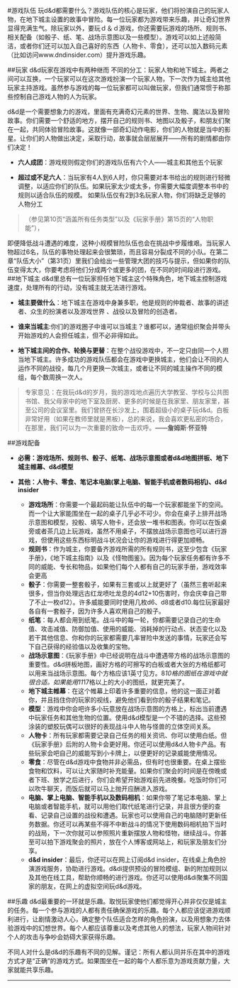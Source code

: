 #游戏队伍
玩d&d都需要什么？游戏队伍的核心是玩家，他们将扮演自己的玩家人物，在地下城主设置的故事中冒险。每一位玩家都为游戏带来乐趣，并让奇幻世界显得充满生气。除玩家以外，要玩ｄ＆ｄ游戏，你还需要玩游戏的场所、规则书、相关配备（如骰子、纸、笔、战场示意图以及一些模型）。游戏可以如上述般简洁，或者你们还可以加入自己喜好的东西（人物卡、零食），还可以加入数码元素（比如访问www.dndinsider.com）提升游戏乐趣。

##玩家
d&d玩家在游戏中有两种继而 不同的分工：玩家人物和地下城主。两者之间可以互换，一个玩家可以在这次游戏扮演一个玩家人物，下一次作为城主给其他玩家主持游戏。虽然参与游戏的每一位玩家都可以叫做玩家，但我们通常惯于称那些控制自己游戏人物的人为玩家。

d&d是一个需要想象力的游戏，里面有充满奇幻元素的世界、生物、魔法以及冒险故事。你们需要一个舒适的地方，摆开自己的规则书、地图以及骰子，和朋友们聚在一起，共同体验冒险故事。这就像一部奇幻动作电影，你们的人物就是当中的影星。让你们的人物做出决定，采取行动，故事就会层层展开——所有的剧情都由你们决定！

- **六人成团**：游戏规则假定你们的游戏队伍有六个人——城主和其他五个玩家

- **超过或不足六人**：当玩家有4人到6人时，你只需要对本书给出的规则进行轻微调整，以适应你们的队伍。如果玩家太少或太多，你需要大幅度调整本书中的规则以适合队伍的规模。
如果队伍仅有2到3名玩家人物，你们将缺乏足够的人物分工 

>（参见第10页“涵盖所有任务类型”以及《玩家手册》第15页的“人物职能”），

即便降低战斗遭遇的难度，这种小规模冒险队伍也会在挑战中步履维艰。当玩家人物超过6名，队伍的事物处理起来会很繁琐，而且容易分裂成不同的小队。在第二章“队伍大小”（第31页）里我们会给出一些管理大团的技巧与提示，但如果你的队伍变得太大，你要考虑将他们分成两个或更多的团，在不同的时间段进行游戏。
##地下城主
d&d里总有一位玩家担任地下城主这个特殊角色，地下城主控制游戏速度，处理所有的行动，没有城主就无法进行游戏。

- **城主要做什么**：地下城主在游戏中身兼多职，他是规则的仲裁者、故事的讲述者、众生的扮演者以及游戏世界 、战役以及冒险的创造者。

- **谁来当城主**:你们的游戏圈子中谁可以当城主？谁都可以，通常组织聚会并带头开始游戏的人会担任城主，但不必非得如此。

- **地下城主间的合作、轮换与更替**：在整个战役游戏中，不一定只由同一个人担当地下城主。许多成功的游戏队伍都会在游戏中更换城主，他们会让不同的人运作不同的战役，每几个月更换一次城主，或者让不同的城主操作不同的模组，每个数周换一次人。
>专家意见：在我玩d&d的岁月，我的游戏地点遍历大学教室、学校与公共图书馆、我父母家中的地下室及厨房、更多的时候是在我家里、朋友家里，甚至公司的会议室里。我们曾挤在长沙发上，围着超级小的桌子玩d&d。白板非常好用（如果在教师里就是黑板），总的来说，我会喜欢更私密的场合，在那里，我们可以为一次重要的致命一击欢呼。**——詹姆斯·怀亚特**


##游戏配备
- **必需：游戏场所、规则书、骰子、纸笔、战场示意图或者d&d地图拼板、地下城主帷幕、d&d模型**
- **其他：人物卡、零食、笔记本电脑(掌上电脑、智能手机或者数码相机)、d&d insider** 

    - **游戏场所**：你需要一个最起码能让队伍中的每一个玩家都能坐下的空间。而一个让大家能围坐在一起的桌子几乎必不可少。你会在桌子上排开战场示意图和模型，投骰、填写人物卡，还会放一堆书和图表。你可以在饭桌旁或者茶几边上玩游戏，虽然不用桌子，不摆放战场示意图也可以进行游戏，但使用这些东西标明战斗状况会让你的游戏进行得更加顺畅。
    - **规则书**：作为城主，你要备齐游戏所需的所有规则书，这至少包含《玩家手册》，《地下城主指南》以及《怪物图鉴》。因为每个玩家任务都有许多不同的威能、专长和物品，如果他们每个人都有自己的玩家手册，游戏效率会更高
    - **骰子**：你需要一整套骰子，如果有三套或以上就更好了（虽然三套听起来很多，但当你处理远古红龙喷吐龙息的4d12+10伤害时，你会庆幸自己带了不止一枚d12）。许多威能要同时使用几枚d6、d8或者d10.每位玩家最好各自有一套骰子，因为许多人喜欢用自己的骰子。
    - **纸笔**：每人都会用到纸笔。战斗中的每一轮，你都需要记录自己的生命值、攻击减值、防御加值、使用的威能、消耗掉的行动点、状态变化以及若干其他信息、你和你的玩家都需要几率冒险中发送的事情，玩家还会写下自己获得的经验值以及收集的宝物。
    - **战场示意图**：《玩家手册》中已经说明在战斗中遭遇带方格的战场示意图的重要性。d&d拼板地图，画好方格的可擦写的白板或者大张的方格纸都可以用来当战场示意图。每个方格应该1英寸见方。8*10格的图纸在游戏中就很合适。如果能用11*17格以上的大小的图纸，就更完美了。
    - **地下城主帷幕**：在这个帷幕上印着许多重要的信息，他的这一面正对着你，并且挡住你的玩家的视线，避免他们看到你的骰子结果和笔记。
    - **模型**：游戏中你会吧许多小玩意放在战场示意图的方格上，标出当前遭遇中玩家任务和其他生物的位置。使用d&d模型是一个不错的选择。这些预涂装的塑胶玩偶可以很好的表现战斗中人物与怪兽的立体空间关系。
    - **人物卡**：所有玩家都需要记录自己任务的相关资讯、你可以使用白纸。但《玩家手册》后附的人物卡会更好用。你还可以使用d&d人物卡产品。有些玩家会吧自己的威能写到小卡牌上，以便更好的记录威能使用情况。
    - **零食**：尽管在d&d游戏中食物并非必需品，但有时也很重要。在桌上摆些食物和饮料，可以让大家随时补充能量。如果你们聚会的时间是在傍晚或者下班、放学之后进行，你们会希望开始游戏前先进晚餐。吃饭时你们可以吹牛聊天，而饭后就可以马上抛开应酬进入游戏。
    - **电脑、掌上电脑、智能手机以及数码相机**：如果你带了笔记本电脑、掌上电脑或者智能手机，就可以用他们取代纸笔进行记录，并且很方便的查看、记录自己设置的战役和遭遇。玩家也可以使用自己的电脑随时更新任务数据。你还可以再某些不得不中断战斗的情况下使用数码相机拍下当时的战局，下一次你就可以参照照片重新摆放人物和怪物，继续战斗。你甚至可以拍下游戏聚会的照片，放在个人博客或网站上，和玩家及朋友们分享。
    - **d&d insider**：最后，你还可以在网上订阅d&d insider，在线桌上角色扮演游戏服务，协助进行游戏。d&di提供预设的冒险模组、新的附加规则以及其他在线工具，帮助你顺畅的进行游戏。你还可以使用d&di聚集不同国家的朋友，在网上的虚拟空间玩d&d游戏。

##乐趣
d&d最重要的一环就是乐趣。取悦玩家使他们都觉得开心并非仅仅是城主的任务。每一个参与游戏的人都有责任确保游戏的乐趣。每个人都应该促进游戏顺利进行，让剧情激动人心，确定整个队伍适合怎样的角色扮演，以及用想象力去体验游戏中的幻想世界。每个人都应该尊重以及考虑其他人的想法，玩家人物间针对个人的攻击与争吵会妨碍大家获得乐趣。

不同人对什么是d&d的乐趣有不同的见解。谨记：所有人都认同并乐在其中的游戏方式才是“正确”的游戏方式。如果围坐在一起的每个人都乐意为游戏贡献力量，大家就能共享乐趣。

***

